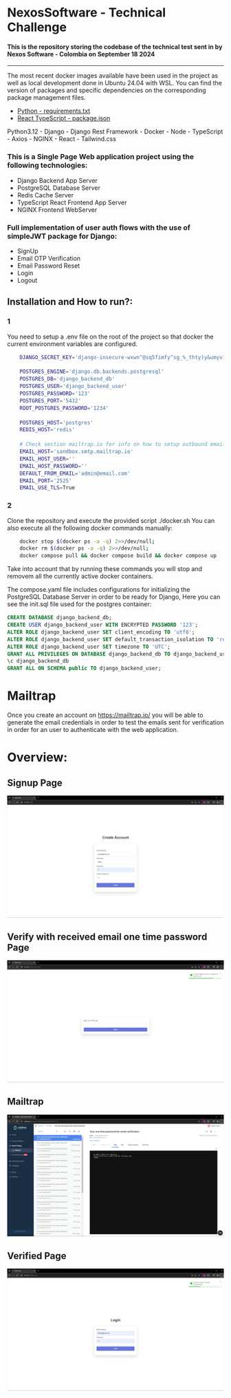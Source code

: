 # NexosSoftware - Technical Challenge

#### This is the repository storing the codebase of the technical test sent in by Nexos Software - Colombia on September 18 2024

---
The most recent docker images available have been used in the project as well as local development done in Ubuntu 24.04 with WSL.
You can find the version of packages and specific dependencies on the corresponding package management files.
- [Python - requirements.txt](./backend/requirements.txt)
- [React TypeScript - package.json](./frontend/package.json)

Python3.12 - Django - Django Rest Framework - Docker - Node - TypeScript - Axios - NGINX - React - Tailwind.css

### This is a Single Page Web application project using the following technologies:
- Django Backend App Server
- PostgreSQL Database Server
- Redis Cache Server
- TypeScript React Frontend App Server
- NGINX Frontend WebServer

### Full implementation of user auth flows with the use of simpleJWT package for Django:
- SignUp
- Email OTP Verification
- Email Password Reset
- Login
- Logout


## Installation and How to run?:
### 1
You need to setup a .env file on the root of the project so that docker the current environment variables are configured.
``` bash
    DJANGO_SECRET_KEY='django-insecure-wxwn^@sq5fimfy^sg_%_thty)y&umyv1+xr%j$97kgdoku9)mt'

    POSTGRES_ENGINE='django.db.backends.postgresql'
    POSTGRES_DB='django_backend_db'
    POSTGRES_USER='django_backend_user'
    POSTGRES_PASSWORD='123'
    POSTGRES_PORT='5432'
    ROOT_POSTGRES_PASSWORD='1234'

    POSTGRES_HOST='postgres'
    REDIS_HOST='redis'

    # Check section mailtrap.io for info on how to setup outbound email testing and validation.
    EMAIL_HOST='sandbox.smtp.mailtrap.io'
    EMAIL_HOST_USER=''
    EMAIL_HOST_PASSWORD=''
    DEFAULT_FROM_EMAIL='admin@email.com'
    EMAIL_PORT='2525'
    EMAIL_USE_TLS=True
```

### 2
Clone the repository and execute the provided script ./docker.sh
You can also execute all the following docker commands manually:
``` bash
    docker stop $(docker ps -a -q) 2>>/dev/null;
    docker rm $(docker ps -a -q) 2>>/dev/null;
    docker compose pull && docker compose build && docker compose up
```
Take into account that by running these commands you will stop and removem all the currently active docker containers.

The compose.yaml file includes configurations for initializing the PostgreSQL Database Server in order to be ready for Django,
Here you can see the init.sql file used for the postgres container:
``` sql
CREATE DATABASE django_backend_db;
CREATE USER django_backend_user WITH ENCRYPTED PASSWORD '123';
ALTER ROLE django_backend_user SET client_encoding TO 'utf8';
ALTER ROLE django_backend_user SET default_transaction_isolation TO 'read committed';
ALTER ROLE django_backend_user SET timezone TO 'UTC';
GRANT ALL PRIVILEGES ON DATABASE django_backend_db TO django_backend_user;
\c django_backend_db
GRANT ALL ON SCHEMA public TO django_backend_user;
```

# Mailtrap
Once you create an account on https://mailtrap.io/ you will be able to generate the email credentials in order to test the emails sent for verification
in order for an user to authenticate with the web application.

# Overview:
## Signup Page
![signup](images/SignUp.PNG "Signup")
## Verify with received email one time password Page
![verify](images/VerifyRegistrationOTP.PNG "Verify")
## Mailtrap
![mailtrap](images/mailtrap.PNG "mailtrap")
## Verified Page
![verified](images/Verified.PNG "Verified")
